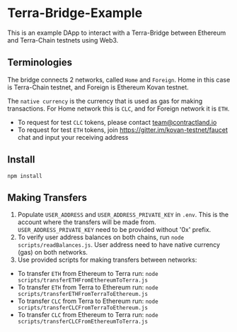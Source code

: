 # Terra-Bridge-Example
This is an example DApp to interact with a Terra-Bridge  between Ethereum and Terra-Chain testnets using Web3.

## Terminologies
The bridge connects 2 networks, called `Home` and `Foreign`. Home in this case is Terra-Chain testnet, and Foreign is Ethereum Kovan testnet.

The `native currency` is the currency that is used as gas for making transactions. For Home network this is `CLC`, and for Foreign network it is `ETH`.

- To request for test `CLC` tokens, please contact team@contractland.io
- To request for test `ETH` tokens, join https://gitter.im/kovan-testnet/faucet chat and input your receiving address

## Install
`npm install`

## Making Transfers

1. Populate `USER_ADDRESS` and `USER_ADDRESS_PRIVATE_KEY` in `.env`. This is the account where the transfers will be made from. `USER_ADDRESS_PRIVATE_KEY` need to be provided without '0x' prefix.
2. To verify user address balances on both chains, run `node scripts/readBalances.js`. User address need to have native currency (gas) on both networks.
3. Use provided scripts for making transfers between networks:

-  To transfer `ETH` from Ethereum to Terra run: `node scripts/transferETHFromEthereumToTerra.js`
-  To transfer `ETH` from Terra to Ethereum run: `node scripts/transferETHFromTerraToEthereum.js`
-  To transfer `CLC` from Terra to Ethereum run: `node scripts/transferCLCFromTerraToEthereum.js`
-  To transfer `CLC` from Ethereum to Terra run: `node scripts/transferCLCFromEthereumToTerra.js`
